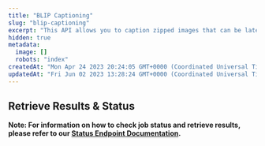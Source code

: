 ```yaml
---
title: "BLIP Captioning"
slug: "blip-captioning"
excerpt: "This API allows you to caption zipped images that can be later used for Stable Diffusion finetuning (compatible with EveryDream)"
hidden: true
metadata: 
  image: []
  robots: "index"
createdAt: "Mon Apr 24 2023 20:24:05 GMT+0000 (Coordinated Universal Time)"
updatedAt: "Fri Jun 02 2023 13:28:24 GMT+0000 (Coordinated Universal Time)"
---
```


## Retrieve Results & Status

**Note: For information on how to check job status and retrieve results, please refer to our [Status Endpoint Documentation](https://docs.runpod.io/reference/status).**
